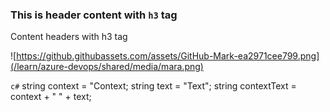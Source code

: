 ### This is header content with `h3` tag

Content headers with h3 tag

![https://github.githubassets.com/assets/GitHub-Mark-ea2971cee799.png](/learn/azure-devops/shared/media/mara.png)

```c#```
string context = "Context;
string text = "Text";
string contextText = context + " " + text;



